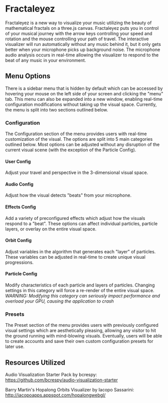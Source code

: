 # Fractaleyez

Fractaleyez is a new way to visualize your music utilizing the beauty of mathematical fractals on a three.js canvas.
Fractaleyez puts you in control of your musical journey with the arrow keys controlling your speed and rotation and the mouse controlling your path of travel.
The interactive visualizer will run automatically without any music behind it, but it only gets better when your microphone picks up background noise. The microphone audio analysis occurs in real-time allowing the visualizer to respond to the beat of any music in your environment.

## Menu Options

There is a sidebar menu that is hidden by default which can be accessed by hovering your mouse on the left side of your screen and clicking the "menu" tab. This menu can also be expanded into a new window, enabling real-time configuration modifications without taking up the visual space. Currently, the menu is split into two sections outlined below.

### Configuration

The Configuration section of the menu provides users with real-time customization of the visual. The options are split into 5 main categories outlined below. Most options can be adjusted without any disruption of the current visual scene (with the exception of the Particle Config). 

#### User Config

Adjust your travel and perspective in the 3-dimensional visual space. 

#### Audio Config

Adjust how the visual detects "beats" from your microphone.

#### Effects Config

Add a variety of preconfigured effects which adjust how the visuals respond to a "beat". These options can affect individual particles, particle layers, or overlay on the entire visual space.

#### Orbit Config

Adjust variables in the algorithm that generates each "layer" of particles. These variables can be adjusted in real-time to create unique visual progressions.

#### Particle Config

Modify characteristics of each particle and layers of particles. Changing settings in this category will force a re-render of the entire visual space.
*WARNING: Modifying this category can seriously impact performance and overload your GPU, causing the application to crash*

### Presets

The Preset section of the menu provides users with previously configured visual settings which are aesthetically pleasing, allowing any visitor to hit the ground running with mind-blowing visuals. Eventually, users will be able to create accounts and save their own custom configuration presets for later use.

## Resources Utilized

Audio Visualization Starter Pack by bcrespy: https://github.com/bcrespy/audio-visualization-starter

Barry Martin's Hopalong Orbits Visualizer by Iacopo Sassarini: http://iacopoapps.appspot.com/hopalongwebgl/
